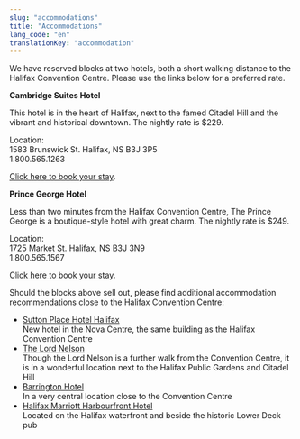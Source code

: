 ```yaml
---
slug: "accommodations"
title: "Accommodations"
lang_code: "en"
translationKey: "accommodation"
---
```

We have reserved blocks at two hotels, both a short walking distance to the Halifax Convention Centre. Please use the links below for a preferred rate.

**Cambridge Suites Hotel**

This hotel is in the heart of Halifax, next to the famed Citadel Hill and the vibrant and historical downtown. The nightly rate is $229.

Location:  
1583 Brunswick St. Halifax, NS B3J 3P5  
1.800.565.1263  

[Click here to book your stay](https://reservations.travelclick.com/13605?groupID=4213995).

**Prince George Hotel**

Less than two minutes from the Halifax Convention Centre, The Prince George is a boutique-style hotel with great charm. The nightly rate is $249.

Location:  
1725 Market St. Halifax, NS B3J 3N9  
1.800.565.1567  

[Click here to book your stay](https://reservations.travelclick.com/13608?groupID=4214004).

Should the blocks above sell out, please find additional accommodation recommendations close to the Halifax Convention Centre:

* [Sutton Place Hotel Halifax](https://www.suttonplace.com/halifax?utm_source=google&utm_medium=maps&utm_campaign=halifax)  
  New hotel in the Nova Centre, the same building as the Halifax Convention Centre  
* [The Lord Nelson](http://www.lordnelsonhotel.com/)  
  Though the Lord Nelson is a further walk from the Convention Centre, it is in a wonderful location next to the Halifax Public Gardens and Citadel Hill
* [Barrington Hotel](https://www.thebarringtonhotel.ca/)  
  In a very central location close to the Convention Centre  
* [Halifax Marriott Harbourfront Hotel](https://www.marriott.com/en-us/hotels/yhzmc-halifax-marriott-harbourfront-hotel/overview/?scid=f2ae0541-1279-4f24-b197-a979c79310b0)  
  Located on the Halifax waterfront and beside the historic Lower Deck pub
